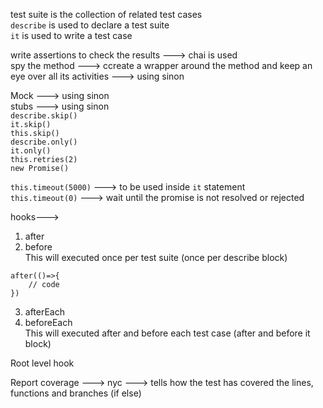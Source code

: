 test suite is the collection of related test cases  
`describe` is used to declare a test suite  
`it` is used to write a test case  

write assertions to check the results ---> chai is used  
spy the method ---> ccreate a wrapper around the method and keep an eye over all its activities ---> using sinon  


Mock ---> using sinon  
stubs ---> using sinon  
`describe.skip()`  
`it.skip()`  
`this.skip()`  
`describe.only()`  
`it.only()`  
`this.retries(2)`  
`new Promise()`  

`this.timeout(5000)` ---> to be used inside `it` statement  
`this.timeout(0)` ---> wait until the promise is not resolved or rejected  

hooks--->  
1. after
2. before  
This will executed once per test suite (once per describe block)   

```
after(()=>{
    // code
})
```

3. afterEach  
4. beforeEach  
This will executed after and before each test case (after and before it block)  

Root level hook   
  
Report coverage ---> nyc ---> tells how the test has covered the lines, functions and branches (if else)  

